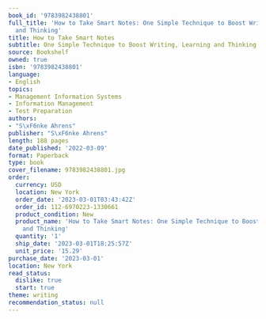 ```yaml
---
book_id: '9783982438801'
full_title: 'How to Take Smart Notes: One Simple Technique to Boost Writing, Learning
  and Thinking'
title: How to Take Smart Notes
subtitle: One Simple Technique to Boost Writing, Learning and Thinking
source: Bookshelf
owned: true
isbn: '9783982438801'
language:
- English
topics:
- Management Information Systems
- Information Management
- Test Preparation
authors:
- "S\xF6nke Ahrens"
publisher: "S\xF6nke Ahrens"
length: 188 pages
date_published: '2022-03-09'
format: Paperback
type: book
cover_filename: 9783982438801.jpg
order:
  currency: USD
  location: New York
  order_date: '2023-03-01T03:43:42Z'
  order_id: 112-6970223-1330661
  product_condition: New
  product_name: 'How to Take Smart Notes: One Simple Technique to Boost Writing, Learning
    and Thinking'
  quantity: '1'
  ship_date: '2023-03-01T18:25:57Z'
  unit_price: '15.29'
purchase_date: '2023-03-01'
location: New York
read_status:
  dislike: true
  start: true
theme: writing
recommendation_status: null
---
```


